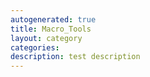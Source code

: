 ```yaml
---
autogenerated: true
title: Macro_Tools
layout: category
categories: 
description: test description
---
```


